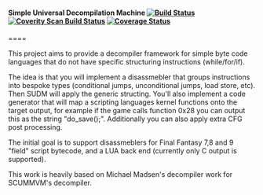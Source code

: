 #### Simple Universal Decompilation Machine [![Build Status](https://travis-ci.org/paulsapps/SUDM.svg?branch=master)](https://travis-ci.org/paulsapps/SUDM)  [![Coverity Scan Build Status](https://scan.coverity.com/projects/3895/badge.svg)](https://scan.coverity.com/projects/3895) [![Coverage Status](https://img.shields.io/coveralls/paulsapps/SUDM.svg)](https://coveralls.io/r/paulsapps/SUDM)
====

This project aims to provide a decompiler framework for simple byte code languages that do not have specific structuring instructions (while/for/if).

The idea is that you will implement a disassmebler that groups instructions into bespoke types (conditional jumps, unconditional jumps, load store, etc). Then SUDM will apply the generic structing. You'll also implement a code generator that will map a scripting languages kernel functions onto the target output, for example if the game calls function 0x28 you can output this as the string "do_save();". Additionally you can also apply extra CFG post processing.

The initial goal is to support disassmeblers for Final Fantasy 7,8 and 9 "field" script bytecode, and a LUA back end (currently only C output is supported).

This work is heavily based on Michael Madsen's decompiler work for SCUMMVM's decompiler.
